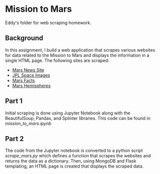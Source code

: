 # Mission to Mars
Eddy's folder for web scraping homework.

## Background
In this assignment, I build a web application that scrapes various websites for data related to the Mission to Mars and displays the information in a single HTML page. The following sites are scraped:
- [Mars News Site](https://redplanetscience.com/)
- [JPL Space Images](https://spaceimages-mars.com)
- [Mars Facts](https://galaxyfacts-mars.com)
- [Mars Hemispheres](https://marshemispheres.com/)

## Part 1
Initial scraping is done using Jupyter Notebook along with the BeautifulSoup, Pandas, and Splinter libraries. This code can be found in *mission_to_mars.ipynb*

## Part 2
The code from the Jupyter notebook is converted to a python script *scrape_mars.py* which defines a function that scrapes the websites and returns the data as a dictionary. Then, using MongoDB and Flask templating, an HTML page is created that displays the scraped data.
